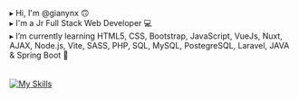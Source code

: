 ▸ Hi, I'm @gianynx 🙃 </br >
▸ I'm a Jr Full Stack Web Developer 💻 </br >
▸ I’m currently learning HTML5, CSS, Bootstrap, JavaScript, VueJs, Nuxt, AJAX, Node.js, Vite, SASS, PHP, SQL, MySQL, PostegreSQL, Laravel, JAVA & Spring Boot   🔎 </br >
</br >
</br >
[![My Skills](https://skillicons.dev/icons?i=html,css,bootstrap,js,vue,php,mysql,laravel,sass,java,nodejs,figma&perline=4,java,spring,postegres,nuxtjs)](https://skillicons.dev)


<!--
**gianynx/gianynx** is a ✨ _special_ ✨ repository because its `README.md` (this file) appears on your GitHub profile.

Here are some ideas to get you started:

- 🔭 I’m currently working on ...
- 🌱 I’m currently learning ...
- 👯 I’m looking to collaborate on ...
- 🤔 I’m looking for help with ...
- 💬 Ask me about ...
- 📫 How to reach me: ...
- 😄 Pronouns: ...
- ⚡ Fun fact: ...
-->

